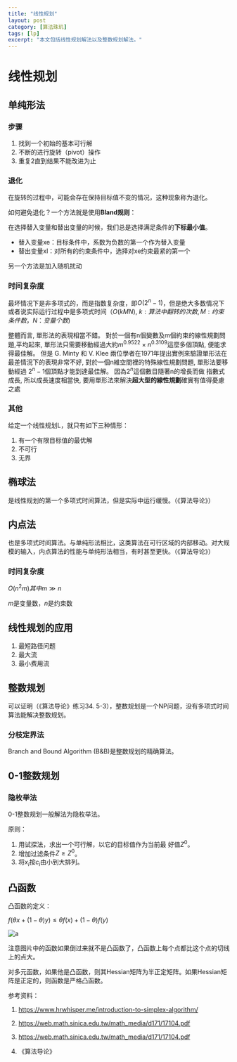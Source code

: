 ```yaml
---
title: "线性规划"
layout: post
category: [算法珠玑]
tags: [lp]
excerpt: "本文包括线性规划解法以及整数规划解法。"
---
```


# 线性规划

## 单纯形法

### 步骤

1. 找到一个初始的基本可行解
2. 不断的进行旋转（pivot）操作
3. 重复2直到结果不能改进为止

### 退化

在旋转的过程中，可能会存在保持目标值不变的情况，这种现象称为退化。

如何避免退化？一个方法就是使用**Bland规则**：

在选择替入变量和替出变量的时候，我们总是选择满足条件的**下标最小值**。

- 替入变量xe：目标条件中，系数为负数的第一个作为替入变量
- 替出变量xl：对所有的约束条件中，选择对xe约束最紧的第一个

另一个方法是加入随机扰动

### 时间复杂度

最坏情况下是非多项式的，而是指数复杂度，即$O(2^n-1)$，但是绝大多数情况下或者说实际运行过程中是多项式时间（$O(kMN)$, $k: 算法中翻转的次数, M: 约束条件数，N：变量个数$)

整體而言, 單形法的表現相當不錯。 對於一個有n個變數及m個約束的線性規劃問題,平均起來, 單形法只需要移動經過大約$m^{0.9522} × n^{0.3109}$這麼多個頂點, 便能求得最佳解。 但是 G. Minty 和 V. Klee 兩位學者在1971年提出實例來驗證單形法在最差情況下的表現非常不好, 對於一個n維空間裡的特殊線性規劃問題, 單形法要移動經過 $2^n −1$個頂點才能到達最佳解。 因為$2^n​$這個數目隨著n的增長而做 指數式成長, 所以成長速度相當快, 要用單形法來解決**超大型的線性規劃**確實有值得憂慮之處

### 其他

给定一个线性规划L，就只有如下三种情形：

1. 有一个有限目标值的最优解
2. 不可行
3. 无界

## 椭球法

是线性规划的第一个多项式时间算法，但是实际中运行缓慢。（《算法导论》）

## 内点法

也是多项式时间算法。与单纯形法相比，这类算法在可行区域的内部移动。对大规模的输入，内点算法的性能与单纯形法相当，有时甚至更快。（《算法导论》）

### 时间复杂度

$O(n^2m)  其中m\gg n$

$m$是变量数，$n$是约束数

## 线性规划的应用

1. 最短路径问题
2. 最大流
3. 最小费用流

## 整数规划

可以证明（《算法导论》练习34. 5-3），整数规划是一个NP问题，没有多项式时间算法能解决整数规划。

### 分枝定界法

Branch and Bound Algorithm (B&B)是整数规划的精确算法。



## 0-1整数规划

### 隐枚举法

0-1整数规划一般解法为隐枚举法。

原则：

1. 用试探法，求出一个可行解，以它的目标值作为当前最
   好值$Z^0$。
2. 增加过滤条件$Z \ge Z^0$。
3. 将$x_i$按$c_i$由小到大排列。





## 凸函数

凸函数的定义：

$f(\theta x+(1-\theta)y)\le \theta f(x) + (1-\theta)f(y)$

![a](https://pic3.zhimg.com/80/v2-0c43ad94ba4826a337b23a5ae6b200b2_hd.jpg)

注意图片中的函数如果倒过来就不是凸函数了，凸函数上每个点都比这个点的切线上的点大。

对多元函数，如果他是凸函数，则其Hessian矩阵为半正定矩阵。如果Hessian矩阵是正定的，则函数是严格凸函数。

参考资料：

1. https://www.hrwhisper.me/introduction-to-simplex-algorithm/

2. https://web.math.sinica.edu.tw/math_media/d171/17104.pdf
3. https://web.math.sinica.edu.tw/math_media/d171/17104.pdf
4. 《算法导论》